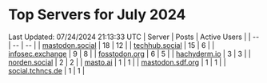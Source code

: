 # Top Servers for July 2024
Last Updated: 07/24/2024 21:13:33 UTC
| Server | Posts | Active Users |
| -- | -- | -- |
| [mastodon.social](https://mastodon.social/tags/PowerShell) | 18 | 12 |
| [techhub.social](https://techhub.social/tags/PowerShell) | 15 | 6 |
| [infosec.exchange](https://infosec.exchange/tags/PowerShell) | 9 | 8 |
| [fosstodon.org](https://fosstodon.org/tags/PowerShell) | 6 | 5 |
| [hachyderm.io](https://hachyderm.io/tags/PowerShell) | 3 | 3 |
| [norden.social](https://norden.social/tags/PowerShell) | 2 | 2 |
| [masto.ai](https://masto.ai/tags/PowerShell) | 1 | 1 |
| [mastodon.sdf.org](https://mastodon.sdf.org/tags/PowerShell) | 1 | 1 |
| [social.tchncs.de](https://social.tchncs.de/tags/PowerShell) | 1 | 1 |
